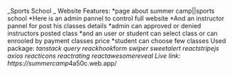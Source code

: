 _Sports School _<link rel="icon" type="image/svg+xml" href="/logo.jpg" />
Website Features:
*page about summer camp||sports school
*Here is an admin pannel to control full website
*And an instructor pannel for post his classes details
*admin can approved or denied instructors posted class
*and an user or student can select class or can enrooled by payment classes price
*student can choose few classes
Used package:
*tanstack query
*reack*hook*form
*swiper
*sweetalert
*react*stripe*js
*axios
*react*icons
*react*rating
*react*awesome*reveal
Live link: *https://summer*camp*4a50c.web.app/
